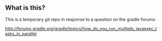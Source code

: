 ## What is this?
This is a temporary git repo in response to a question on the gradle forums: 

http://forums.gradle.org/gradle/topics/how_do_you_run_multiple_javaexec_tasks_in_parallel


